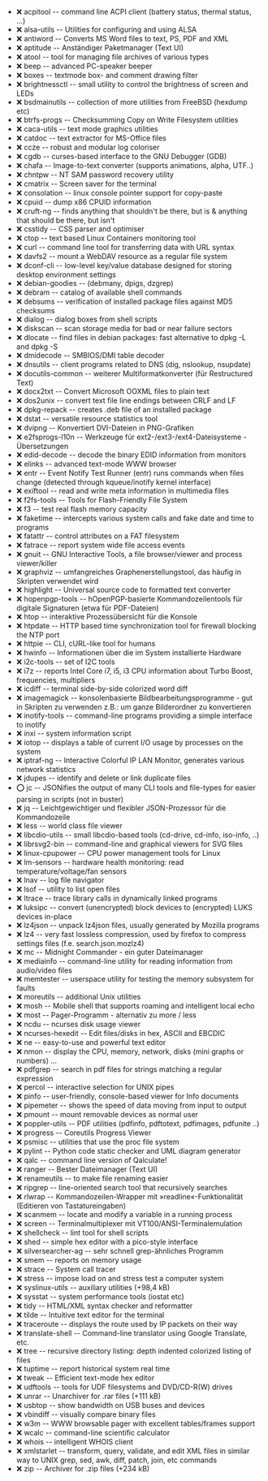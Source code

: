 - :x:  acpitool  --	command line ACPI client (battery status, thermal status, …)
- :x:  alsa-utils  --		Utilities for configuring and using ALSA
- :x:  antiword  --		Converts MS Word files to text, PS, PDF and XML
- :x:  aptitude  --	Anständiger Paketmanager (Text UI)
- :x:  atool  --		tool for managing file archives of various types
- :x:  beep  --		advanced PC-speaker beeper
- :x:  boxes  --	textmode box- and comment drawing filter
- :x:  brightnessctl  --		small utility to control the brightness of screen and LEDs
- :x:  bsdmainutils  --	collection of more utilities from FreeBSD (hexdump etc)
- :x:  btrfs-progs  --		Checksumming Copy on Write Filesystem utilities
- :x:  caca-utils  --	text mode graphics utilities
- :x:  catdoc  --	text extractor for MS-Office files
- :x:  ccze  --		robust and modular log coloriser
- :x:  cgdb  --	curses-based interface to the GNU Debugger (GDB)
- :x:  chafa  --	Image-to-text converter (supports animations, alpha, UTF..)
- :x:  chntpw  --		NT SAM password recovery utility
- :x:  cmatrix  --	Screen saver for the terminal
- :x:  consolation  --		linux console pointer support for copy-paste
- :x:  cpuid  --		dump x86 CPUID information
- :x:  cruft-ng  --		finds anything that shouldn't be there, but is & anything that should be there, but isn't
- :x:  csstidy  --	CSS parser and optimiser
- :x:  ctop  --	text based Linux Containers monitoring tool
- :x:  curl  --		command line tool for transferring data with URL syntax
- :x:  davfs2  --		mount a WebDAV resource as a regular file system
- :x:  dconf-cli  --		low-level key/value database designed for storing desktop environment settings
- :x:  debian-goodies  --	(debmany, dpigs, dzgrep)
- :x:  debram  --		catalog of available shell commands
- :x:  debsums  --	verification of installed package files against MD5 checksums
- :x:  dialog  --		dialog boxes from shell scripts
- :x:  diskscan  --	scan storage media for bad or near failure sectors
- :x:  dlocate  --	find files in debian packages: fast alternative to dpkg -L and dpkg -S
- :x:  dmidecode  --		SMBIOS/DMI table decoder
- :x:  dnsutils  --		client programs related to DNS (dig, nslookup, nsupdate)
- :x:  docutils-common  -- weiterer Multiformatkonverter (für Restructured Text)
- :x:  docx2txt  --		Convert Microsoft OOXML files to plain text
- :x:  dos2unix  --	convert text file line endings between CRLF and LF
- :x:  dpkg-repack  --	creates .deb file of an installed package
- :x:  dstat  --	versatile resource statistics tool
- :x:  dvipng  --	Konvertiert DVI-Dateien in PNG-Grafiken
- :x:  e2fsprogs-l10n  --	Werkzeuge für ext2-/ext3-/ext4-Dateisysteme - Übersetzungen
- :x:  edid-decode  --		decode the binary EDID information from monitors
- :x:  elinks  --	advanced text-mode WWW browser
- :x:  entr  --		Event Notify Test Runner (entr) runs commands when files change (detected through kqueue/inotify kernel interface)
- :x:  exiftool  --		read and write meta information in multimedia files
- :x:  f2fs-tools  --		Tools for Flash-Friendly File System
- :x:  f3  --	test real flash memory capacity
- :x:  faketime  --		intercepts various system calls and fake date and time to programs
- :x:  fatattr  --		control attributes on a FAT filesystem
- :x:  fatrace  --	report system wide file access events
- :x:  gnuit  --	GNU Interactive Tools, a file browser/viewer and process viewer/killer
- :x:  graphviz  --	umfangreiches Graphenerstellungstool, das häufig in Skripten verwendet wird
- :x:  highlight  --		Universal source code to formatted text converter
- :x:  hopenpgp-tools  -- hOpenPGP-basierte Kommandozeilentools für digitale Signaturen (etwa für PDF-Dateien)
- :x:  htop  -- interaktive Prozessübersicht für die Konsole
- :x:  htpdate  --		HTTP based time synchronization tool for firewall blocking the NTP port
- :x:  httpie  --		CLI, cURL-like tool for humans
- :x:  hwinfo  --		Informationen über die im System installierte Hardware
- :x:  i2c-tools  --		set of I2C tools
- :x:  i7z  --		reports Intel Core i7, i5, i3 CPU information about Turbo Boost, frequencies, multipliers
- :x:  icdiff  --	terminal side-by-side colorized word diff
- :x:  imagemagick  --	konsolenbasierte Bildbearbeitungsprogramme - gut in Skripten zu verwenden z.B.: um ganze Bilderordner zu konvertieren
- :x:  inotify-tools  --		command-line programs providing a simple interface to inotify
- :x:  inxi  --		system information script
- :x:  iotop  --	displays a table of current I/O usage by processes on the system
- :x:  iptraf-ng  --	Interactive Colorful IP LAN Monitor, generates various network statistics
- :x:  jdupes  --	identify and delete or link duplicate files
- :o:  jc  --	JSONifies the output of many CLI tools and file-types for easier parsing in scripts (not in buster)
- :x:  jq  --	Leichtgewichtiger und flexibler JSON-Prozessor für die Kommandozeile
- :x:  less  --		world class file viewer
- :x:  libcdio-utils  --		small libcdio-based tools (cd-drive, cd-info, iso-info, ..)
- :x:  librsvg2-bin  --	command-line and graphical viewers for SVG files
- :x:  linux-cpupower  --		CPU power management tools for Linux
- :x:  lm-sensors  --	hardware health monitoring: read temperature/voltage/fan sensors
- :x:  lnav  --		log file navigator
- :x:  lsof  --		utility to list open files
- :x:  ltrace  --	trace library calls in dynamically linked programs
- :x:  luksipc  --		convert (unencrypted) block devices to (encrypted) LUKS devices in-place
- :x:  lz4json  --		unpack lz4json files, usually generated by Mozilla programs
- :x:  lz4  --		very fast lossless compression, used by firefox to compress settings files (f.e. search.json.mozlz4)
- :x:  mc  --		Midnight Commander - ein guter Dateimanager
- :x:  mediainfo  --		command-line utility for reading information from audio/video files
- :x:  memtester  --		userspace utility for testing the memory subsystem for faults
- :x:  moreutils  --	additional Unix utilities
- :x:  mosh  --		Mobile shell that supports roaming and intelligent local echo
- :x:  most  --		Pager-Programm - alternativ zu more / less
- :x:  ncdu  --		ncurses disk usage viewer
- :x:  ncurses-hexedit  --	Edit files/disks in hex, ASCII and EBCDIC
- :x:  ne  --	easy-to-use and powerful text editor
- :x:  nmon  --		display the CPU, memory, network, disks (mini graphs or numbers) …
- :x:  pdfgrep  --	search in pdf files for strings matching a regular expression
- :x:  percol  --		interactive selection for UNIX pipes
- :x:  pinfo  --		user-friendly, console-based viewer for Info documents
- :x:  pipemeter  --	shows the speed of data moving from input to output
- :x:  pmount  --		mount removable devices as normal user
- :x:  poppler-utils  --	PDF utilities (pdfinfo, pdftotext, pdfimages, pdfunite ..)
- :x:  progress  --		Coreutils Progress Viewer
- :x:  psmisc  --		utilities that use the proc file system
- :x:  pylint  --	Python code static checker and UML diagram generator
- :x:  qalc  --			command line version of Qalculate!
- :x:  ranger  --	Bester Dateimanager (Text UI)
- :x:  renameutils  --	to make file renaming easier
- :x:  ripgrep  --	line-oriented search tool that recursively searches
- :x:  rlwrap  --	Kommandozeilen-Wrapper mit »readline«-Funktionalität (Editieren von Tastatureingaben)
- :x:  scanmem  --	locate and modify a variable in a running process
- :x:  screen  --	Terminalmultiplexer mit VT100/ANSI-Terminalemulation
- :x:  shellcheck  --	lint tool for shell scripts
- :x:  shed  --	simple hex editor with a pico-style interface
- :x:  silversearcher-ag  -- sehr schnell grep-ähnliches Programm
- :x:  smem  --		reports on memory usage
- :x:  strace  --	System call tracer
- :x:  stress  --		impose load on and stress test a computer system
- :x:  syslinux-utils  --		auxiliary utilities (+98,4 kB)
- :x:  sysstat  --		system performance tools (iostat etc)
- :x:  tidy  --	HTML/XML syntax checker and reformatter
- :x:  tilde  --	Intuitive text editor for the terminal
- :x:  traceroute  --	displays the route used by IP packets on their way
- :x:  translate-shell  --	Command-line translator using Google Translate, etc.
- :x:  tree  --		recursive directory listing: depth indented colorized listing of files
- :x:  tuptime  --		report historical system real time
- :x:  tweak  --	Efficient text-mode hex editor
- :x:  udftools  --		tools for UDF filesystems and DVD/CD-R(W) drives
- :x:  unrar  --		Unarchiver for .rar files (+111 kB)
- :x:  usbtop  --	show bandwidth on USB buses and devices
- :x:  vbindiff  --	visually compare binary files
- :x:  w3m  --		WWW browsable pager with excellent tables/frames support
- :x:  wcalc  --	command-line scientific calculator
- :x:  whois  --		intelligent WHOIS client
- :x:  xmlstarlet  --	transform, query, validate, and edit XML files in similar way to UNIX grep, sed, awk, diff, patch, join, etc commands
- :x:  zip  --		Archiver for .zip files (+234 kB)
